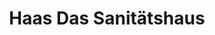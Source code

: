 ---
title: "Haas Das Sanitätshaus"
url: /bad-neustadt-an-der-saale/haas-das-sanitaetshaus/
shop: Sanitätshaus
---